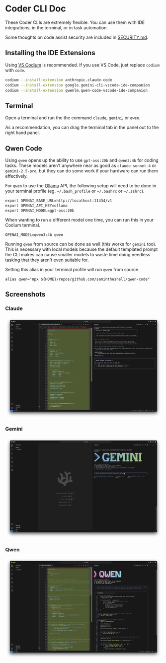 # Coder CLI Doc
These Coder CLIs are extremely flexible.
You can use them with IDE integrations, in the terminal, or in task automation.

Some thoughts on code assist security are included in [SECURITY.md](SECURITY.md).

## Installing the IDE Extensions
Using [VS Codium](https://vscodium.com/) is recommended.
If you use VS Code, just replace `codium` with `code`.
```bash
codium --install-extension anthropic.claude-code
codium --install-extension google.gemini-cli-vscode-ide-companion
codium --install-extension qwenlm.qwen-code-vscode-ide-companion
```

## Terminal
Open a terminal and run the the command `claude`, `gemini`, or `qwen`.

As a recommendation, you can drag the terminal tab in the panel out to the right hand panel.

## Qwen Code
Using `qwen` opens up the ability to use `gpt-oss:20b` and `qwen3:4b` for coding tasks.
These models aren't anywhere near as good as `claude-sonnet-4` or `gemini-2.5-pro`, but they can do some work if your hardware can run them effectively.

For `qwen` to use the [Ollama](https://ollama.com) API, the following setup will need to be done in your terminal profile (eg. `~/.bash_profile` or `~/.bashrc` or `~/.zshrc`).
```shell
export OPENAI_BASE_URL=http://localhost:11434/v1
export OPENAI_API_KEY=ollama
export OPENAI_MODEL=gpt-oss:20b
```

When wanting to run a different model one time, you can run this in your Codium terminal.
```shell
OPENAI_MODEL=qwen3:4b qwen
```

Running `qwen` from source can be done as well (this works for `gemini` too).
This is necessary with local models because the default templated prompt the CLI makes can cause smaller models to waste time doing needless tasking that they aren't even suitable for.

Setting this alias in your terminal profile will run `qwen` from source.
```shell
alias qwen="npx ${HOME}/repos/github.com/samintheshell/qwen-code"
```

## Screenshots
### Claude
![Claude](claude.png)
### Gemini
![Gemini](gemini.png)
### Qwen
![Qwen](qwen.png)



